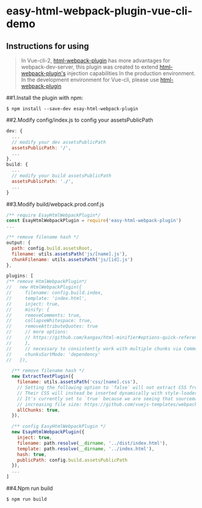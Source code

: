# easy-html-webpack-plugin-vue-cli-demo

## Instructions for using

> In Vue-cli-2, [html-webpack-plugin](https://github.com/jantimon/html-webpack-plugin) has more advantages for webpack-dev-server, this plugin was created to extend [html-webpack-plugin's]((https://github.com/jantimon/html-webpack-plugin)) injection capabilities In the production environment. In the development environment for Vue-cli, please use [html-webpack-plugin](https://github.com/jantimon/html-webpack-plugin)


##1.Install the plugin with npm:
```shell
$ npm install --save-dev esay-html-webpack-plugin
```


##2.Modify config/index.js to config your assetsPublicPath
```javascript
dev: {
  ...
  // modify your dev assetsPublicPath
  assetsPublicPath: '/',
  ...
},
build: {
  ...
  // modify your build assetsPublicPath
  assetsPublicPath: './',
  ...
}
```

##3.Modify build/webpack.prod.conf.js
```javascript
/** require EsayHtmlWebpackPlugin*/
const EsayHtmlWebpackPlugin = require('easy-html-webpack-plugin')
...

/** remove filename hash */
output: {
  path: config.build.assetsRoot,
  filename: utils.assetsPath('js/[name].js'),
  chunkFilename: utils.assetsPath('js/[id].js')
},

plugins: [
/** remove HtmlWebpackPlugin*/
//   new HtmlWebpackPlugin({
//     filename: config.build.index,
//     template: 'index.html',
//     inject: true,
//     minify: {
//     removeComments: true,
//     collapseWhitespace: true,
//     removeAttributeQuotes: true
//     // more options:
//     // https://github.com/kangax/html-minifier#options-quick-reference
//     },
//     // necessary to consistently work with multiple chunks via CommonsChunkPlugin
//     chunksSortMode: 'dependency'
//   }),

  /** remove filename hash */
  new ExtractTextPlugin({
    filename: utils.assetsPath('css/[name].css'),
    // Setting the following option to `false` will not extract CSS from codesplit chunks.
    // Their CSS will instead be inserted dynamically with style-loader when the codesplit chunk has been loaded by webpack.
    // It's currently set to `true` because we are seeing that sourcemaps are included in the codesplit bundle as well when it's `false`,
    // increasing file size: https://github.com/vuejs-templates/webpack/issues/1110
    allChunks: true,
  }),

  /** config EasyHtmlWebpackPlugin */
  new EsayHtmlWebpackPlugin({
    inject: true,
    filename: path.resolve(__dirname, '../dist/index.html'),
    template: path.resolve(__dirname, '../index.html'),
    hash: true,
    publicPath: config.build.assetsPublicPath
  }),
  ...
]

```

##4.Npm run build
```shell
$ npm run build
```
